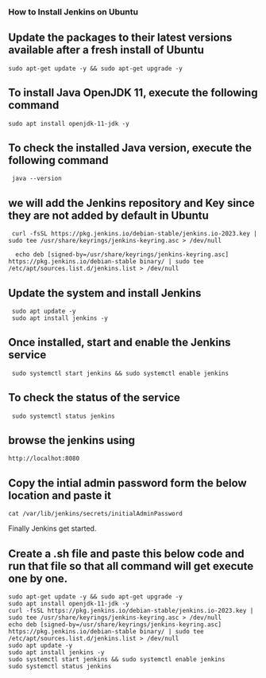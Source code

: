 ### How to Install Jenkins on Ubuntu ##

## Update the packages to their latest versions available after a fresh install of Ubuntu ##
    sudo apt-get update -y && sudo apt-get upgrade -y 

## To install Java OpenJDK 11, execute the following command ##
    sudo apt install openjdk-11-jdk -y 

## To check the installed Java version, execute the following command ##
     java --version 

## we will add the Jenkins repository and Key since they are not added by default in Ubuntu ##
     curl -fsSL https://pkg.jenkins.io/debian-stable/jenkins.io-2023.key | sudo tee /usr/share/keyrings/jenkins-keyring.asc > /dev/null 

      echo deb [signed-by=/usr/share/keyrings/jenkins-keyring.asc] https://pkg.jenkins.io/debian-stable binary/ | sudo tee /etc/apt/sources.list.d/jenkins.list > /dev/null 

  ## Update the system and install Jenkins ##
     sudo apt update -y 
     sudo apt install jenkins -y 


 ## Once installed, start and enable the Jenkins service ##
     sudo systemctl start jenkins && sudo systemctl enable jenkins 

 ## To check the status of the service ##
     sudo systemctl status jenkins 
 
## browse the jenkins using 
    http://localhot:8080 

## Copy the intial admin password form the below location and paste it ##
    cat /var/lib/jenkins/secrets/initialAdminPassword 

 Finally Jenkins get started.
## Create a .sh file and paste this below code and run that file so that all command will get execute one by one.

    sudo apt-get update -y && sudo apt-get upgrade -y
    sudo apt install openjdk-11-jdk -y
    curl -fsSL https://pkg.jenkins.io/debian-stable/jenkins.io-2023.key | sudo tee /usr/share/keyrings/jenkins-keyring.asc > /dev/null 
    echo deb [signed-by=/usr/share/keyrings/jenkins-keyring.asc] https://pkg.jenkins.io/debian-stable binary/ | sudo tee /etc/apt/sources.list.d/jenkins.list > /dev/null 
    sudo apt update -y 
    sudo apt install jenkins -y 
    sudo systemctl start jenkins && sudo systemctl enable jenkins 
    sudo systemctl status jenkins
    
   

 
 
